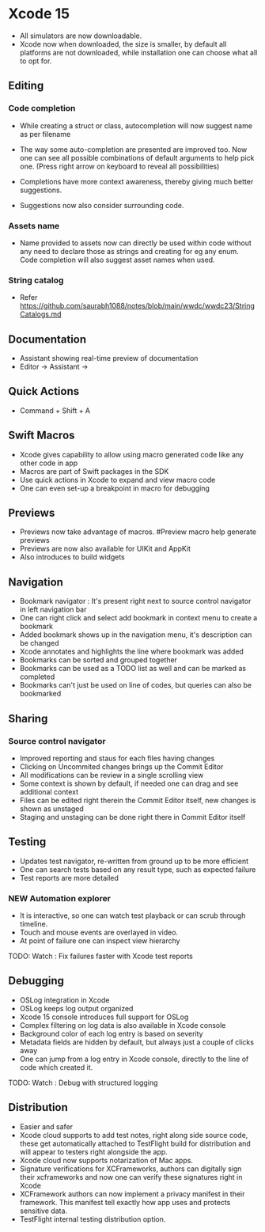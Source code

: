 #  Xcode 15

- All simulators are now downloadable.
- Xcode now when downloaded, the size is smaller, by default all platforms are not
downloaded, while installation one can choose what all to opt for.


## Editing

### Code completion

- While creating a struct or class, autocompletion will now suggest name as per filename

- The way some auto-completion are presented are improved too. Now one can see all
possible combinations of default arguments to help pick one. (Press right arrow on 
keyboard to reveal all possibilities)

- Completions have more context awareness, thereby giving much better suggestions.

- Suggestions now also consider surrounding code.

### Assets name

- Name provided to assets now can directly be used within code without any need to
declare those as strings and creating for eg any enum. Code completion will also
suggest asset names when used.

### String catalog

- Refer https://github.com/saurabh1088/notes/blob/main/wwdc/wwdc23/StringCatalogs.md


## Documentation

- Assistant showing real-time preview of documentation
- Editor -> Assistant ->


## Quick Actions

- Command + Shift + A


## Swift Macros

- Xcode gives capability to allow using macro generated code like any other code in app
- Macros are part of Swift packages in the SDK
- Use quick actions in Xcode to expand and view macro code
- One can even set-up a breakpoint in macro for debugging


## Previews

- Previews now take advantage of macros. #Preview macro help generate previews
- Previews are now also available for UIKit and AppKit
- Also introduces to build widgets


## Navigation

- Bookmark navigator : It's present right next to source control navigator in left navigation bar
- One can right click and select add bookmark in context menu to create a bookmark
- Added bookmark shows up in the navigation menu, it's description can be changed
- Xcode annotates and highlights the line where bookmark was added
- Bookmarks can be sorted and grouped together
- Bookmarks can be used as a TODO list as well and can be marked as completed
- Bookmarks can't just be used on line of codes, but queries can also be bookmarked


## Sharing

### Source control navigator

- Improved reporting and staus for each files having changes
- Clicking on Uncommited changes brings up the Commit Editor
- All modifications can be review in a single scrolling view
- Some context is shown by default, if needed one can drag and see additional context
- Files can be edited right therein the Commit Editor itself, new changes is shown as unstaged
- Staging and unstaging can be done right there in Commit Editor itself


## Testing

- Updates test navigator, re-written from ground up to be more efficient
- One can search tests based on any result type, such as expected failure
- Test reports are more detailed

### NEW Automation explorer

- It is interactive, so one can watch test playback or can scrub through timeline. 
- Touch and mouse events are overlayed in video.
- At point of failure one can inspect view hierarchy

TODO: Watch : Fix failures faster with Xcode test reports


## Debugging


- OSLog integration in Xcode
- OSLog keeps log output organized
- Xcode 15 console introduces full support for OSLog
- Complex filtering on log data is also available in Xcode console
- Background color of each log entry is based on severity
- Metadata fields are hidden by default, but always just a couple of clicks away
- One can jump from a log entry in Xcode console, directly to the line of code which created it.

TODO: Watch : Debug with structured logging


## Distribution


- Easier and safer
- Xcode cloud supports to add test notes, right along side source code, these get 
automatically attached to TestFlight build for distribution and will appear to testers
right alongside the app.
- Xcode cloud now supports notarization of Mac apps.
- Signature verifications for XCFrameworks, authors can digitally sign their xcframeworks
and now one can verify these signatures right in Xcode
- XCFramework authors can now implement a privacy manifest in their framework. This manifest
tell exactly how app uses and protects sensitive data.
- TestFlight internal testing distribution option.


